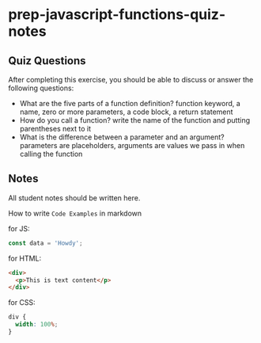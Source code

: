 # prep-javascript-functions-quiz-notes

## Quiz Questions

After completing this exercise, you should be able to discuss or answer the following questions:

- What are the five parts of a function definition?
  function keyword, a name, zero or more parameters, a code block, a return statement
- How do you call a function?
  write the name of the function and putting parentheses next to it
- What is the difference between a parameter and an argument?
  parameters are placeholders, arguments are values we pass in when calling the function

## Notes

All student notes should be written here.

How to write `Code Examples` in markdown

for JS:

```javascript
const data = 'Howdy';
```

for HTML:

```html
<div>
  <p>This is text content</p>
</div>
```

for CSS:

```css
div {
  width: 100%;
}
```
